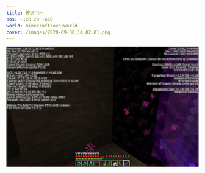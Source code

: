 ```yaml
---
title: 传送门一
pos: -120 29 -610
world: minecraft:overworld
cover: /images/2020-09-30_14.02.01.png
---
```


![](/images/2020-09-30_14.02.01.png)
